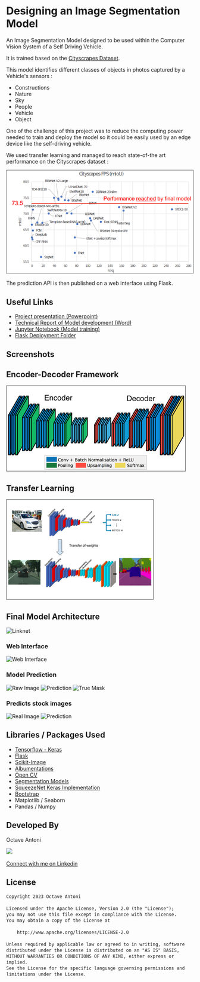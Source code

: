 # Designing an Image Segmentation Model

An Image Segmentation Model designed to be used within the Computer Vision System 
of a Self Driving Vehicle.

It is trained based on the [Cityscrapes Dataset](https://www.cityscapes-dataset.com/).

This model identifies different classes of objects in photos captured by a Vehicle's sensors :

- Constructions
- Nature
- Sky
- People
- Vehicle
- Object

One of the challenge of this project was to reduce the computing power needed to train and deploy 
the model so it could be easily used by an edge device like the self-driving vehicle.

We used transfer learning and managed to reach state-of-the art performance on the Cityscrapes
dataset :

![State of the Art results](img/state_of_the_art.PNG)

The prediction API is then published on a web interface using Flask.

## Useful Links

* [Project presentation (Powerpoint)](Project_Presentation.pptx)
* [Technical Report of Model development (Word)](Technical_Report.docx)
* [Jupyter Notebook (Model training)](Notebook.ipynb)
* [Flask Deployment Folder](Deployment/)

## Screenshots

## Encoder-Decoder Framework
![Encoder-Decoder](img/encoder-decoder.png)

## Transfer Learning
![Transfer Learning](img/transfer_learning.png)

## Final Model Architecture
![Linknet](Linknet.png)

### Web Interface
![Web Interface](img/website.png)

### Model Prediction
![Raw Image](img/input.png)
![Prediction](img/prediction.png)
![True Mask](img/true.png)

### Predicts stock images
![Real Image](img/real_image.png)
![Prediction](img/real_prediction.png)

## Libraries / Packages Used

* [Tensorflow - Keras](https://www.tensorflow.org/)
* [Flask](https://flask.palletsprojects.com/en/2.2.x/)
* [Scikit-Image](https://scikit-image.org/)
* [Albumentations](https://albumentations.ai/)
* [Open CV](https://opencv.org/)
* [Segmentation Models](https://github.com/qubvel/segmentation_models)
* [SqueezeNet Keras Implementation](https://github.com/rcmalli/keras-squeezenet)
* [Bootstrap](https://getbootstrap.com/)
* Matplotlib / Seaborn
* Pandas / Numpy 

## Developed By

Octave Antoni

<img src="https://avatars.githubusercontent.com/u/841669?v=4" width="20%">

[Connect with me on Linkedin](https://www.linkedin.com/in/octave-antoni/)

## License

    Copyright 2023 Octave Antoni

    Licensed under the Apache License, Version 2.0 (the "License");
    you may not use this file except in compliance with the License.
    You may obtain a copy of the License at

        http://www.apache.org/licenses/LICENSE-2.0

    Unless required by applicable law or agreed to in writing, software
    distributed under the License is distributed on an "AS IS" BASIS,
    WITHOUT WARRANTIES OR CONDITIONS OF ANY KIND, either express or implied.
    See the License for the specific language governing permissions and
    limitations under the License.
